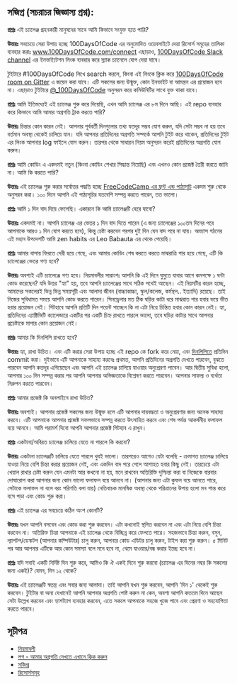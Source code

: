## সজিপ্র (সচরাচর জিজ্ঞাস্য প্রশ্ন):
  **প্রশ্নঃ** এই চ্যালেঞ্জ গ্রহনকারী মানুষদের সাথে আমি কিভাবে সংযুক্ত হতে পারি?

  **উত্তরঃ** সবচেয়ে সেরা উপায় হচ্ছে 100DaysOfCode এর অনুমোদিত ওয়েবসাইটে দেয়া রিসোর্স সমূহের তালিকা ব্যবহার করাঃ www.100DaysOfCode.com/connect
  এছাড়াও, [100DaysOfCode Slack channel](https://www.100daysofcode.com/slack) এর ইনভাইটেশন লিংক ব্যবহার করে স্ল্যাক চ্যানেলে যোগ দেয়া যাবে।

  টুইটারে #100DaysOfCode লিখে search করলে, কিংবা এই লিংকে ক্লিক করে [100DaysOfCode room on Gitter](https://gitter.im/Kallaway/100DaysOfCode) এ জয়েন করা যাবে। এটি সকলের জন্য উন্মুক্ত, কোন ইনভাইট বা আমন্ত্রন এর প্রয়োজন হবে না। এছাড়াও টুইটারে [@_100DaysOfCode](https://twitter.com/_100DaysOfCode) অনুসরন করে কমিউনিটির সাথে যুক্ত থাকা যাবে।


  **প্রশ্নঃ** আমি ইতিমধ্যেই এই চ্যালেঞ্জ শুরু করে দিয়েছি, এখন আমি চ্যালেঞ্জ এর ৮ম দিনে আছি। এই repo ব্যবহার করে কিভাবে আমি আমার অগ্রগতি ট্রাক করতে পারি?

  **উত্তরঃ** চিন্তার কোন কারন নেই। আপনার পূর্ববর্তী দিনগুলোর তথ্য যতদূর সম্ভব যোগ করুন, যদি সেটা সম্ভব না হয় তবে বর্তমান অবস্থা থেকেই চালিয়ে যান। যদি আপনার প্রতিদিনের অগ্রগতি সম্পর্কে আপনি টুইট করে থাকেন, প্রতিদিনের টুইট এর লিংক আপনার log ফাইলে যোগ করুন। তারপর থেকে সাধারন নিয়ম অনুসরন করেই প্রতিদিনের অগ্রগতি যোগ করুন।


  **প্রশ্নঃ** আমি কোডিং এ একদমই নতুন (কিংবা কোডিং শেখার সিদ্ধান্ত নিয়েছি) এবং এখনও কোন প্রজেক্ট তৈরী করতে জানি না। আমি কি করতে পারি?

  **উত্তরঃ** এই চ্যালেঞ্জ শুরু করার সর্বোত্তর পদ্ধতি হচ্ছে [FreeCodeCamp এর ফ্রন্ট এন্ড পাঠ্যসূচি](https://www.freecodecamp.com/) একদম শুরু থেকে অনুসরন করা। ১০০ দিনে আপনি এই পাঠ্যসূচির যতবেশি সম্পন্ন করতে পারেন, তত ভালো।


  **প্রশ্নঃ** আমি ১ দিন বাদ দিয়ে ফেলেছি। একারনে কি আমি চ্যালেঞ্জটি হেরে যাবো?

  **উত্তরঃ** একদমই না। আপনি চ্যালেঞ্জ এর ভেতর ১ দিন বাদ দিতে পারেন (এ জন্য চ্যালেঞ্জের ১০০তম দিনের পরে আপনাকে আরও ১ দিন যোগ করতে হবে), কিন্তু চেষ্টা করবেন পরপর দুই দিন যেন বাদ পরে না যায়। অভ্যাস গঠনের এই মহান উপদেশটি আমি zen habits এর Leo Babauta এর থেকে পেয়েছি।


  **প্রশ্নঃ** আমার বাসায় ফিরতে দেরী হয়ে গেছে, এবং আমার কোডিং শেষ করতে করতে মাঝরাত্রি পার হয়ে গেছে, এটি কি চ্যালেঞ্জের ভেতর গণ্য হবে?

  **উত্তরঃ** অবশ্যই এটি চ্যালেঞ্জে গণ্য হবে। নিয়মাবলীর সারাংশঃ আপনি কি এই দিনে ঘুমুতে যাবার আগে কমপক্ষে ১ ঘন্টা কোড করেছেন? যদি উত্তর "হ্যা" হয়, তবে আপনি চ্যালেঞ্জের সাথে সঠিক পথেই আছেন।
  এই নিয়মটির কারন হচ্ছে, আমাদের সকলেরই ভিন্ন ভিন্ন সময়সূচী এবং আলাদা জীবন (বাচ্চাকাচ্চা, স্কুল/কলেজ, কর্মস্থল.. ইত্যাদি) রয়েছে। তাই নিজের সুবিধামত সময়ে আপনি কোড করতে পারেন।
  সিনড্রেলার মত ঠিক ঘড়ির কাটা ধরে মাঝরাত পার হবার ভয়ে ভীত হবার প্রয়োজন নেই।
  গিটহাবে আপনি প্রতিটি দিন পয়েন্ট পাচ্ছেন কি না এটা নিয়ে চিন্তিত হবার কোন কারন নেই। হ্যা, প্রতিদিনের এ্যাক্টিভিটি ক্যালেন্ডারে একটির পর একটি চিহ্ন রাখতে পারলে ভালো, তবে ঘড়ির কাটার সাথে আপনার প্রচেষ্টাকে মাপার কোন প্রয়োজন নেই।


  **প্রশ্নঃ** আমার কি দিনলিপি রাখতে হবে?

  **উত্তরঃ** হ্যা, রাখা উচিত। এবং এটি করার সেরা উপায় হচ্ছে এই repo কে fork করে নেয়া, এবং [দিনলিপিতে](log.md) প্রতিদিন commit করা। দুইভাবে এটি আপনাকে সাহায্য করবেঃ প্রথমত, আপনি প্রতিদিনের অগ্রগতি দেখতে পারবেন, বুঝতে পারবেন আপনি কতদূর এগিয়েছেন এবং আপনি এই চ্যালেঞ্জ চালিয়ে যাওয়ার অনুপ্রেরণা পাবেন। আর দ্বিতীয় সুবিধা হলো, আপনার ১০০ দিন সম্পন্ন করার পর আপনি আপনার অভিজ্ঞতাকে বিশ্লেষণ করতে পারবেন। আপনার সাফল্য ও ব্যর্থতা নিরুপন করতে পারবেন।


  **প্রশ্নঃ**  আমার প্রজেক্ট কি অনলাইনে রাখা উচিত?

  **উত্তরঃ** অবশ্যই। আপনার প্রজেক্ট সকলের জন্য উন্মুক্ত হলে এটি আপনার দায়বদ্ধতা ও অনুপ্রেরণার জন্য অনেক সাহায্য করবে। এটি আপনাকে আপনার প্রজেক্ট সফলভাবে সম্পন্ন করতে উৎসাহিত করবে এবং শেষ পর্যন্ত আকর্ষনীয় ফলাফল বয়ে আনবে। আমি পরামর্শ দিবো আপনি আপনার প্রজেক্ট গিটহাব এ রাখুন।


  **প্রশ্নঃ** একটানা/অবিরত চ্যালেঞ্জ চালিয়ে যেতে না পারলে কি করবো?

  **উত্তরঃ** একটানা চ্যালেঞ্জটি চালিয়ে যেতে পারলে খুবই ভালো। তারপরেও আগেও যেটা বলেছি - ক্রমাগত চ্যালেঞ্জ চালিয়ে যাওয়া নিয়ে বেশি চিন্তা করার প্রয়োজন নেই, এবং একদিন বাদ পরে গেলে আশাহত হবার কিছু নেই। তারচেয়ে এটা খেয়াল রাখার চেষ্টা করুন যেন এমনটা আর কখনো না হয়, মনে রাখবেন অতিরিক্তি দুশ্চিন্তা করা বা নিজেকে বারবার দোষারোপ করা আপনার জন্য কোন ভালো ফলাফল বয়ে আনবে না। (আপনার জন্য এটা কুফল বয়ে আনতে পারে, সেটাকে ফলাফল না বলে বরং পরিণতি বলা যায়)
  নেতিবাচক মানষিক অবস্থা থেকে পরিত্রানের উপায় হলো মন শান্ত করে বসে পড়া এবং কোড শুরু করা।


  **প্রশ্নঃ** এই চ্যালেঞ্জ এর সবচেয়ে কঠিন অংশ কোনটি?

  **উত্তরঃ** যখন আপনি বসবেন এবং কোড করা শুরু করবেন। এটা কখনোই স্থগিত করবেন না এবং এটা নিয়ে বেশি চিন্তা করবেন না। অতিরিক্ত চিন্তা আপনাকে এই চ্যালেঞ্জ থেকে বিচ্ছিন্ন করে ফেলতে পারে। সহজভাবে চিন্তা করুন, বসুন, ল্যাপটপ/ডেস্কটপ (আপনার কম্পিউটার) চালু করুন, আপনার কোড এডিটর চালু করুন, টাইপ করা শুরু করুন। ৫ মিনিট পর আর আপনার এটিকে আর কোন সমস্যা বলে মনে হবে না, থেমে যাওয়ার/বন্ধ করার ইচ্ছে হবে না।


  **প্রশ্নঃ** যদি সবাই একটি নির্দিষ্ট দিন শুরু করে, আমিও কি ঐ একই দিনে শুরু করবো (চ্যালেঞ্জ এর দিনের নম্বর কি সকলের জন্য একই)? যেমন, দিন ১২ থেকে?

  **উত্তরঃ** এই চ্যালেঞ্জটি স্বতন্ত্র এবং সবার জন্য আলাদা। তাই আপনি যখন শুরু করবেন, আপনি 'দিন ১' থেকেই শুরু করবেন। টুইটার বা অন্য যেখানেই আপনি আপনার অগ্রগতি পোষ্ট করুন না কেন, অবশ্য আপনি কততম দিনে আছেন সেটা উল্লেখ করবেন এবং হ্যাশট্যাগ ব্যবহার করবেন, এতে সকলে আপনাকে সহজে খুজে পাবে এবং প্রেরণা ও সহযোগিতা করতে পারবে।


## সূচীপত্র
* [নিয়মাবলী](rules.md)
* [লগ - আমার অগ্রগতি দেখতে এখানে ক্লিক করুন](log.md)
* [সজিপ্র](FAQ.md)
* [রিসোর্সসমূহ](resources.md)

